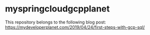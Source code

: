 # myspringcloudgcpplanet

This repository belongs to the following blog post: https://mydeveloperplanet.com/2019/04/24/first-steps-with-gcp-sql/
